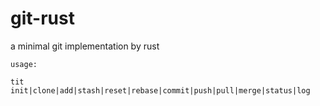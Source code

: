 # git-rust
a minimal git implementation by rust

```shell
usage:

tit init|clone|add|stash|reset|rebase|commit|push|pull|merge|status|log
```
